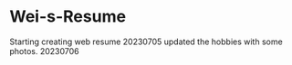 # Wei-s-Resume
Starting creating web resume 20230705
updated the hobbies with some photos. 20230706
